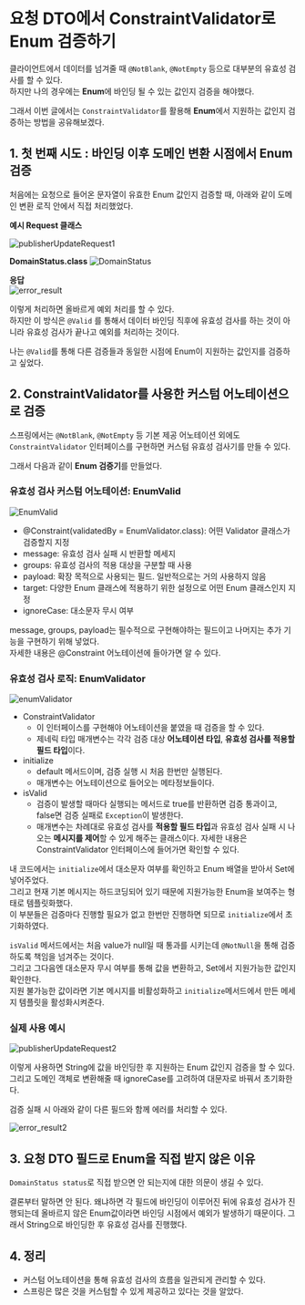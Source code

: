 # 요청 DTO에서 ConstraintValidator로 Enum 검증하기

클라이언트에서 데이터를 넘겨줄 때 `@NotBlank`, `@NotEmpty` 등으로 대부분의 유효성 검사를 할 수 있다.  
하지만 나의 경우에는 **Enum**에 바인딩 될 수 있는 값인지 검증을 해야했다.

그래서 이번 글에서는 `ConstraintValidator`를 활용해 **Enum**에서 지원하는 값인지 검증하는 방법을 공유해보겠다.

## 1. 첫 번째 시도 : 바인딩 이후 도메인 변환 시점에서 Enum 검증

처음에는 요청으로 들어온 문자열이 유효한 Enum 값인지 검증할 때, 아래와 같이 도메인 변환 로직 안에서 직접 처리했었다.

**예시 Request 클래스**

![publisherUpdateRequest1](img/constraintValidator/publisherUpdateRequest1.png)

**DomainStatus.class**
![DomainStatus](img/constraintValidator/domainStatus.png)

**응답**  
![error_result](img/constraintValidator/error_result.png)

이렇게 처리하면 올바르게 예외 처리를 할 수 있다.  
하지만 이 방식은 `@Valid` 를 통해서 데이터 바인딩 직후에 유효성 검사를 하는 것이 아니라 유효성 검사가 끝나고 예외를 처리하는 것이다.

나는 `@Valid`를 통해 다른 검증들과 동일한 시점에 Enum이 지원하는 값인지를 검증하고 싶었다.

## 2. ConstraintValidator를 사용한 커스텀 어노테이션으로 검증

스프링에서는 `@NotBlank`, `@NotEmpty` 등 기본 제공 어노테이션 외에도 `ConstraintValidator` 인터페이스를 구현하면 커스텀 유효성 검사기를 만들 수 있다.

그래서 다음과 같이 **Enum 검증기**를 만들었다.

### 유효성 검사 커스텀 어노테이션: EnumValid

![EnumValid](img/constraintValidator/enumValid.png)


- @Constraint(validatedBy = EnumValidator.class): 어떤 Validator 클래스가 검증할지 지정
- message: 유효성 검사 실패 시 반환할 메세지
- groups: 유효성 검사의 적용 대상을 구분할 때 사용
- payload: 확장 목적으로 사용되는 필드. 일반적으로는 거의 사용하지 않음
- target: 다양한 Enum 클래스에 적용하기 위한 설정으로 어떤 Enum 클래스인지 지정
- ignoreCase: 대소문자 무시 여부

message, groups, payload는 필수적으로 구현해야하는 필드이고 나머지는 추가 기능을 구현하기 위해 넣었다.  
자세한 내용은 @Constraint 어노테이션에 들아가면 알 수 있다.



### 유효성 검사 로직: EnumValidator

![enumValidator](img/constraintValidator/enumValidator.png)

- ConstraintValidator
  - 이 인터페이스를 구현해야 어노테이션을 붙였을 때 검증을 할 수 있다.
  - 제네릭 타입 매개변수는 각각 검증 대상 **어노테이션 타입**, **유효성 검사를 적용할 필드 타입**이다.
- initialize
  - default 메서드이며, 검증 실행 시 처음 한번만 실행된다.
  - 매개변수는 어노테이션으로 들어오는 메타정보들이다.
- isValid
  - 검증이 발생할 때마다 실행되는 메서드로 true를 반환하면 검증 통과이고, false면 검증 실패로 `Exception`이 발생한다.
  - 매개변수는 차례대로 유효성 검사를 **적용할 필드 타입**과 유효성 검사 실패 시 나오는 **메시지를 제어**할 수 있게 해주는 클래스이다.
자세한 내용은 ConstraintValidator 인터페이스에 들어가면 확인할 수 있다.


내 코드에서는 `initialize`에서 대소문자 여부를 확인하고 Enum 배열을 받아서 Set에 넣어주었다.  
그리고 현재 기본 메시지는 하드코딩되어 있기 때문에 지원가능한 Enum을 보여주는 형태로 템플릿화했다.  
이 부분들은 검증마다 진행할 필요가 없고 한번만 진행하면 되므로 `initialize`에서 초기화하였다.

`isValid` 메서드에서는 처음 value가 null일 때 통과를 시키는데 `@NotNull`을 통해 검증하도록 책임을 넘겨주는 것이다.  
그리고 그다음엔 대소문자 무시 여부를 통해 값을 변환하고, Set에서 지원가능한 값인지 확인한다.  
지원 불가능한 값이라면 기본 메시지를 비활성화하고 `initialize`메서드에서 만든 메세지 템플릿을 활성화시켜준다.


### 실제 사용 예시

![publisherUpdateRequest2](img/constraintValidator/publisherUpdateRequest2.png)

이렇게 사용하면 String에 값을 바인딩한 후 지원하는 Enum 값인지 검증을 할 수 있다.  
그리고 도메인 객체로 변환해줄 때 ignoreCase를 고려하여 대문자로 바꿔서 초기화한다.

검증 실패 시 아래와 같이 다른 필드와 함께 에러를 처리할 수 있다.  

![error_result2](img/constraintValidator/error_result2.png)

## 3. 요청 DTO 필드로 Enum을 직접 받지 않은 이유

`DomainStatus status`로 직접 받으면 안 되는지에 대한 의문이 생길 수 있다.

결론부터 말하면 안 된다.
왜냐하면 각 필드에 바인딩이 이루어진 뒤에 유효성 검사가 진행되는데 올바르지 않은 Enum값이라면 바인딩 시점에서 예외가 발생하기 때문이다.
그래서 String으로 바인딩한 후 유효성 검사를 진행했다.

## 4. 정리
- 커스텀 어노테이션을 통해 유효성 검사의 흐름을 일관되게 관리할 수 있다.
- 스프링은 많은 것을 커스텀할 수 있게 제공하고 있다는 것을 알았다.
